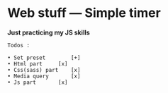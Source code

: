 # Web stuff — Simple timer
**Just practicing my JS skills**

```
Todos :

• Set preset		[+]
• Html part		[x]
• Css(sass) part	[x]
• Media query		[x]
• Js part		[x]
```
